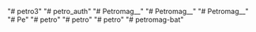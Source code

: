 "# petro3" 
"# petro_auth" 
"# Petromag__" 
"# Petromag__" 
"# Petromag__" 
"# Pe" 
"# petro" 
"# petro" 
"# petro" 
"# petromag-bat" 
